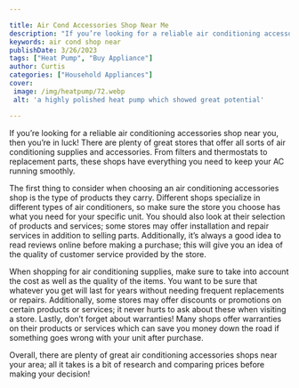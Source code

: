 ```yaml
---

title: Air Cond Accessories Shop Near Me
description: "If you’re looking for a reliable air conditioning accessories shop near you, then you’re in luck! There are plenty of great stores...get more info"
keywords: air cond shop near
publishDate: 3/26/2023
tags: ["Heat Pump", "Buy Appliance"]
author: Curtis
categories: ["Household Appliances"]
cover: 
 image: /img/heatpump/72.webp
 alt: 'a highly polished heat pump which showed great potential'

---
```


If you’re looking for a reliable air conditioning accessories shop near you, then you’re in luck! There are plenty of great stores that offer all sorts of air conditioning supplies and accessories. From filters and thermostats to replacement parts, these shops have everything you need to keep your AC running smoothly.

The first thing to consider when choosing an air conditioning accessories shop is the type of products they carry. Different shops specialize in different types of air conditioners, so make sure the store you choose has what you need for your specific unit. You should also look at their selection of products and services; some stores may offer installation and repair services in addition to selling parts. Additionally, it’s always a good idea to read reviews online before making a purchase; this will give you an idea of the quality of customer service provided by the store.

When shopping for air conditioning supplies, make sure to take into account the cost as well as the quality of the items. You want to be sure that whatever you get will last for years without needing frequent replacements or repairs. Additionally, some stores may offer discounts or promotions on certain products or services; it never hurts to ask about these when visiting a store. Lastly, don’t forget about warranties! Many shops offer warranties on their products or services which can save you money down the road if something goes wrong with your unit after purchase. 

Overall, there are plenty of great air conditioning accessories shops near your area; all it takes is a bit of research and comparing prices before making your decision!
